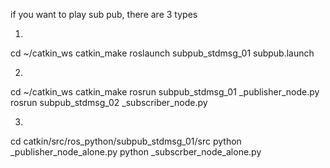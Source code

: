 if you want to play sub pub, there are 3 types


1. 
cd ~/catkin_ws
catkin_make
roslaunch subpub_stdmsg_01 subpub.launch

2.
cd ~/catkin_ws
catkin_make
rosrun subpub_stdmsg_01 _publisher_node.py
rosrun subpub_stdmsg_02 _subscriber_node.py


3.
cd catkin/src/ros_python/subpub_stdmsg_01/src
python _publisher_node_alone.py
python _subscrber_node_alone.py

